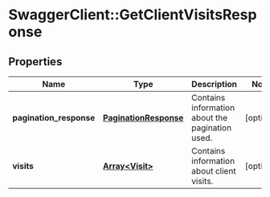 # SwaggerClient::GetClientVisitsResponse

## Properties
Name | Type | Description | Notes
------------ | ------------- | ------------- | -------------
**pagination_response** | [**PaginationResponse**](PaginationResponse.md) | Contains information about the pagination used. | [optional] 
**visits** | [**Array&lt;Visit&gt;**](Visit.md) | Contains information about client visits. | [optional] 


